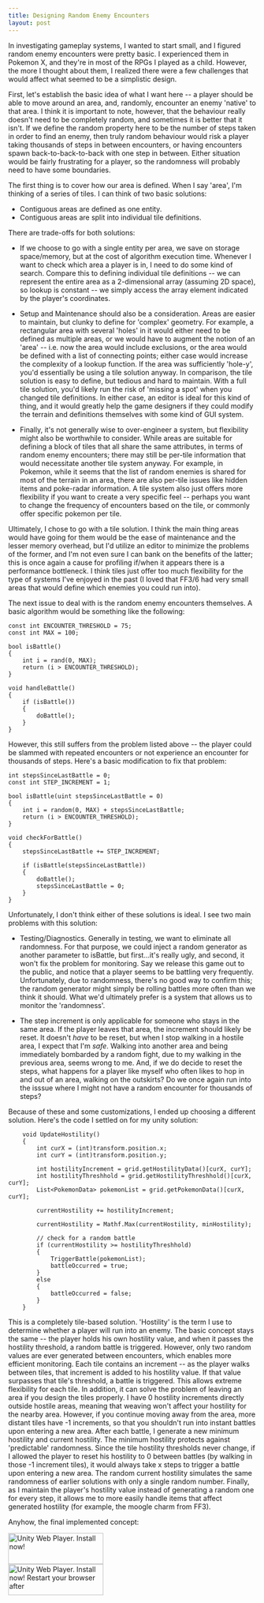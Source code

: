 ```yaml
---
title: Designing Random Enemy Encounters
layout: post
---
```

In investigating gameplay systems, I wanted to start small, and I figured random enemy encounters were pretty basic. I experienced them in Pokemon X, and they're in most of the RPGs I played as a child. However, the more I thought about them, I realized there were a few challenges that would affect what seemed to be a simplistic design.

First, let's establish the basic idea of what I want here -- a player should be able to move around an area, and, randomly, encounter an enemy 'native' to that area. I think it is important to note, however, that the behaviour really doesn't need to be completely random, and sometimes it is better that it isn't. If we define the random property here to be the number of steps taken in order to find an enemy, then truly random behaviour would risk a player taking thousands of steps in between encounters, or having encounters spawn back-to-back-to-back with one step in between. Either situation would be fairly frustrating for a player, so the randomness will probably need to have some boundaries.

The first thing is to cover how our area is defined. When I say 'area', I'm thinking of a series of tiles. I can think of two basic solutions:

* Contiguous areas are defined as one entity.
* Contiguous areas are split into individual tile definitions.

There are trade-offs for both solutions:

* If we choose to go with a single entity per area, we save on storage space/memory, but at the cost of algorithm execution time. Whenever I want to check which area a player is in, I need to do some kind of search. Compare this to defining individual tile definitions -- we can represent the entire area as a 2-dimensional array (assuming 2D space), so lookup is constant -- we simply access the array element indicated by the player's coordinates.

* Setup and Maintenance should also be a consideration. Areas are easier to maintain, but clunky to define for 'complex' geometry. For example, a rectangular area with several 'holes' in it would either need to be defined as multiple areas, or we would have to augment the notion of an 'area' -- i.e. now the area would include exclusions, or the area would be defined with a list of connecting points; either case would increase the complexity of a lookup function. If the area was sufficiently 'hole-y', you'd essentially be using a tile solution anyway. In comparison, the tile solution is easy to define, but tedious and hard to maintain. With a full tile solution, you'd likely run the risk of 'missing a spot' when you changed tile definitions. In either case, an editor is ideal for this kind of thing, and it would greatly help the game designers if they could modify the terrain and definitions themselves with some kind of GUI system.

* Finally, it's not generally wise to over-engineer a system, but flexibility might also be worthwhile to consider. While areas are suitable for defining a block of tiles that all share the same attributes, in terms of random enemy encounters; there may still be per-tile information that would necessitate another tile system anyway. For example, in Pokemon, while it seems that the list of random enemies is shared for most of the terrain in an area, there are also per-tile issues like hidden items and poke-radar information. A tile system also just offers more flexibility if you want to create a very specific feel -- perhaps you want to change the frequency of encounters based on the tile, or commonly offer specific pokemon per tile.

Ultimately, I chose to go with a tile solution. I think the main thing areas would have going for them would be the ease of maintenance and the lesser memory overhead, but I'd utilize an editor to minimize the problems of the former, and I'm not even sure I can bank on the benefits of the latter; this is once again a cause for profiling if/when it appears there is a performance bottleneck. I think tiles just offer too much flexibility for the type of systems I've enjoyed in the past (I loved that FF3/6 had very small areas that would define which enemies you could run into).


The next issue to deal with is the random enemy encounters themselves. A basic algorithm would be something like the following:

```
const int ENCOUNTER_THRESHOLD = 75;
const int MAX = 100;

bool isBattle()
{
	int i = rand(0, MAX);
	return (i > ENCOUNTER_THRESHOLD);
}

void handleBattle()
{
	if (isBattle())
	{
		doBattle();
	}
}
```

However, this still suffers from the problem listed above -- the player could be slammed with repeated encounters or not experience an encounter for thousands of steps. Here's a basic modification to fix that problem:

```
int stepsSinceLastBattle = 0;
const int STEP_INCREMENT = 1;

bool isBattle(uint stepsSinceLastBattle = 0)
{
	int i = random(0, MAX) + stepsSinceLastBattle;
	return (i > ENCOUNTER_THRESHOLD);
}

void checkForBattle()
{
	stepsSinceLastBattle += STEP_INCREMENT;
	
	if (isBattle(stepsSinceLastBattle))
	{
		doBattle();
		stepsSinceLastBattle = 0;
	}
}
```

Unfortunately, I don't think either of these solutions is ideal. I see two main problems with this solution:

* Testing/Diagnostics. Generally in testing, we want to eliminate all randomness. For that purpose, we could inject a random generator as another parameter to isBattle, but first...it's really ugly, and second, it won't fix the problem for monitoring. Say we release this game out to the public, and notice that a player seems to be battling very frequently. Unfortunately, due to randomness, there's no good way to confirm this; the random generator might simply be rolling battles more often than we think it should. What we'd ultimately prefer is a system that allows us to monitor the 'randomness'.

* The step increment is only applicable for someone who stays in the same area. If the player leaves that area, the increment should likely be reset. It doesn't *have* to be reset, but when I stop walking in a hostile area, I expect that I'm *safe*. Walking into another area and being immediately bombarded by a random fight, due to my walking in the previous area, seems wrong to me. And, if we do decide to reset the steps, what happens for a player like myself who often likes to hop in and out of an area, walking on the outskirts? Do we once again run into the isssue where I might not have a random encounter for thousands of steps?

Because of these and some customizations, I ended up choosing a different solution. Here's the code I settled on for my unity solution:

```
	void UpdateHostility()
	{
		int curX = (int)transform.position.x;
		int curY = (int)transform.position.y;

		int hostilityIncrement = grid.getHostilityData()[curX, curY];
		int hostilityThreshhold = grid.getHostilityThreshhold()[curX, curY];
		List<PokemonData> pokemonList = grid.getPokemonData()[curX, curY];

		currentHostility += hostilityIncrement;

		currentHostility = Mathf.Max(currentHostility, minHostility);

		// check for a random battle
		if (currentHostility >= hostilityThreshhold)
        {
			TriggerBattle(pokemonList);
			battleOccurred = true;
		}
        else
        {
            battleOccurred = false;
        }
	}
```

This is a completely tile-based solution. 'Hostility' is the term I use to determine whether a player will run into an enemy. The basic concept stays the same -- the player holds his own hostility value, and when it passes the hostility threshold, a random battle is triggered. However, only two random values are ever generated between encounters, which enables more efficient monitoring. Each tile contains an increment -- as the player walks between tiles, that increment is added to his hostility value. If that value surpasses that tile's threshold, a battle is triggered. This allows extreme flexibility for each tile. In addition, it can solve the problem of leaving an area if you design the tiles properly. I have 0 hostility increments directly outside hostile areas, meaning that weaving won't affect your hostility for the nearby area. However, if you continue moving away from the area, more distant tiles have -1 increments, so that you shouldn't run into instant battles upon entering a new area. After each battle, I generate a new minimum hostility and current hostility. The minimum hostility protects against 'predictable' randomness. Since the tile hostility thresholds never change, if I allowed the player to reset his hostility to 0 between battles (by walking in those -1 increment tiles), it would always take x steps to trigger a battle upon entering a new area. The random current hostility simulates the same randomness of earlier solutions with only a single random number. Finally, as I maintain the player's hostility value instead of generating a random one for every step, it allows me to more easily handle items that affect generated hostility (for example, the moogle charm from FF3).

Anyhow, the final implemented concept:

<script type="text/javascript" src="https://ssl-webplayer.unity3d.com/download_webplayer-3.x/3.0/uo/jquery.min.js"></script>
<script type="text/javascript" src="http://webplayer.unity3d.com/download_webplayer-3.x/3.0/uo/UnityObject2.js"></script>
<script type="text/javascript">
	<!-- 
	var config = {
		width: 640,
		height: 360,
		params: { enableDebugging: "0" }
	};

	var u = new UnityObject2(config);

	jQuery(function() {
		var $missingScreen = jQuery("#unityPlayer").find(".missing");
		var $brokenScreen = jQuery("#unityPlayer").find(".broken");
		
		$missingScreen.hide();
		$brokenScreen.hide();
		
		u.observeProgress(function(progress) {
			switch (progress.pluginStatus)
			{
				case "broken":
					$brokenScreen.find("a").click(function(e) {
						e.stopPropagation();
						e.preventDefault();
						u.installPlugin();
						return false;
					});
					$brokenScreen.show();
					break;
				case "missing":
					$missingScreen.find("a").click(function(e) {
						e.stopPropagation();
						e.preventDefault();
						u.installPlugin();
						return false;
					});
					missingScreen.show();
					break;
				case "installed":
					$missingScreen.remove();
					break;
				case "first":
					break;
			}
		});
		u.initPlugin(jQuery("#unityPlayer")[0], "/assets/web_player.unity3d");
	});


	-->
</script>

<style type="text/css">
<!--
div#unityPlayer { cursor: default, height: 360px, width: 640px }
-->
</style>

<div class="content">
	<div id="unityPlayer">
		<div class="missing">
			<a href="http://unity3d.com/webplayer/" title="Unity Web Player. Install now!">
				<img alt="Unity Web Player. Install now!" src="http://webplayer.unity3d.com/installation/getunity.png" width="193" height="63"/>
			</a>
		</div>
		<div class="broken">
			<a href="http://unity3d.com/webplayer/" title="Unity Web Player. Install now! Restart your browser after">
				<img alt="Unity Web Player. Install now! Restart your browser after" src="http://webplayer.unity3d.com/installation/getunityrestart.png" width="193" height="63"/>
			</a>
		</div>
	</div>
</div>
